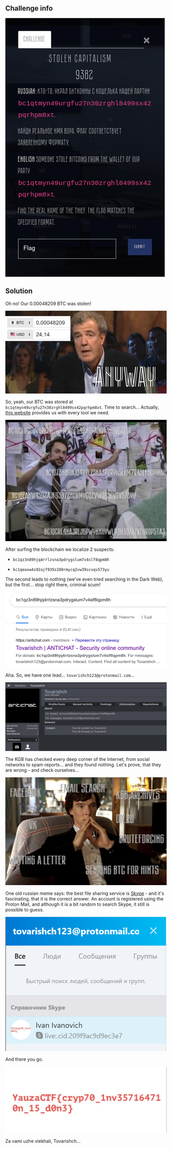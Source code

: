 ## Challenge info

![](task-sources/task.png)

## Solution

Oh no! Our 0.00048209 BTC was stolen!

![](images/01-anyway.png)

So, yeah, our BTC was stored at `bc1qtmyn49urgfu27n30zrghl8499sx42pqrhpm8xt`. Time to search... Actually, [this website](https://www.blockchain.com) provides us with every tool we need.

![](images/02-btc.png)

After surfing the blockchain we localize 2 suspects: 

- `bc1qz3n89hjq4rrlzsna3pdrygslum7v4slf8qpm8h`

- `bc1qeaxw4s92ajf939z280rmycq2vw39scvqv573yu`

The second leads to nothing (we've even tried searching in the Dark Web), but the first... stop right there, criminal scum!

![](images/03-google.png)

Aha. So, we have one lead... `tovarishch123@protonmail.com`...

![](images/04-forum.png)

The KGB has checked every deep corner of the Internet, from social networks to spam reports... and they found nothing. Let's prove, that they are wrong - and check ourselves...

![h](images/05-search.png)

One old russian meme says: the best file sharing service is [Skype](https://www.youtube.com/watch?v=g5R8eFrEnRI) - and it's fascinating, that it is the correct answer. An account is registered using the Proton Mail, and although it is a bit random to search Skype, it still is possible to guess.

![](images/06-skype.png)

And there you go.

![](images/07-profile-picture.png)

Za vami uzhe viekhali, Tovarishch...
